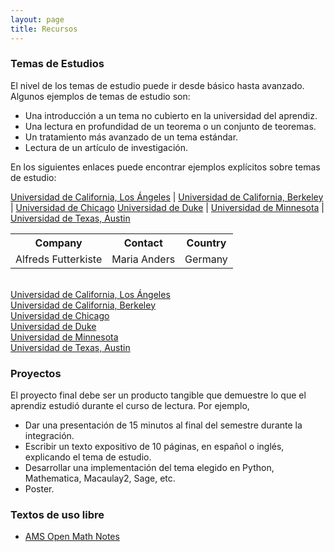 ```yaml
---
layout: page
title: Recursos
---
```


### Temas de Estudios

El nivel de los temas de estudio puede ir desde básico hasta avanzado. Algunos ejemplos de temas de estudio son:
<ul>
    <li>Una introducción a un tema no cubierto en la universidad del aprendiz.</li>
    <li>Una lectura en profundidad de un teorema o un conjunto de teoremas.</li>
    <li>Un tratamiento más avanzado de un tema estándar.</li>
    <li>Lectura de un artículo de investigación.</li>
</ul>

En los siguientes enlaces puede encontrar ejemplos explícitos sobre temas de estudio:

<a href="https://www.math.ucla.edu/~drp/past_projects.html">Universidad de California, Los Ángeles</a>  | <a href="https://math.berkeley.edu/wp/drp/past-drp-projects/">Universidad de California, Berkeley</a> | <a href="https://math.uchicago.edu/~drp/past-projects/">Universidad de Chicago</a>
<a href="https://sites.google.com/view/twoples/about/past-years?authuser=0">Universidad de Duke</a> | <a href="https://www-users.cse.umn.edu/~mahrud/drp/bookshelf/">Universidad de Minnesota</a> | <a href="https://web.ma.utexas.edu/users/drp/projects.html">Universidad de Texas, Austin</a>

<table>
  <tr>
    <th>Company</th>
    <th>Contact</th>
    <th>Country</th>
  </tr>
  <tr>
    <td>Alfreds Futterkiste</td>
    <td>Maria Anders</td>
    <td>Germany</td>
  </tr>
</table>

<br>
<a href="https://www.math.ucla.edu/~drp/past_projects.html">Universidad de California, Los Ángeles</a>
<br>
<a href="https://math.berkeley.edu/wp/drp/past-drp-projects/">Universidad de California, Berkeley</a>
<br>
<a href="https://math.uchicago.edu/~drp/past-projects/">Universidad de Chicago</a>
<br>
<a href="https://sites.google.com/view/twoples/about/past-years?authuser=0">Universidad de Duke</a>
<br>
<a href="https://www-users.cse.umn.edu/~mahrud/drp/bookshelf/">Universidad de Minnesota</a>
<br>
<a href="https://web.ma.utexas.edu/users/drp/projects.html">Universidad de Texas, Austin</a>
<br>

### Proyectos
El proyecto final debe ser un producto tangible que demuestre lo que el aprendiz estudió durante el curso de lectura. Por ejemplo,
<ul>
    <li>Dar una presentación de 15 minutos al final del semestre durante la integración.</li>
    <li>Escribir un texto expositivo de 10 páginas, en español o inglés, explicando el tema de estudio. </li>
    <li>Desarrollar una implementación del tema elegido en Python, Mathematica, Macaulay2, Sage, etc.</li>
    <li>Poster.</li>
</ul>

### Textos de uso libre
<ul>
    <li><a href="https://www.ams.org/open-math-notes ">AMS Open Math Notes</a></li>    
</ul>

